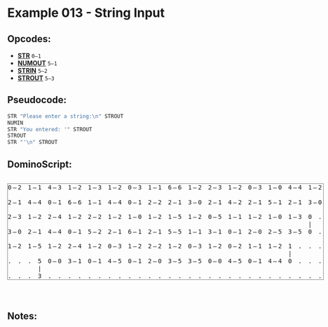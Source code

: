 Example 013 - String Input
=======================================
 
## Opcodes:
- [**STR**](../readme.md#str) `0—1`
- [**NUMOUT**](../readme.md#numout) `5—1`
- [**STRIN**](../readme.md#strin) `5—2`
- [**STROUT**](../readme.md#strout) `5—3`

## Pseudocode:
```js
STR "Please enter a string:\n" STROUT
NUMIN
STR "You entered: '" STROUT
STROUT
STR "'\n" STROUT
```

## DominoScript:

<pre class="ds">
0—2 1—1 4—3 1—2 1—3 1—2 0—3 1—1 6—6 1—2 2—3 1—2 0—3 1—0 4—4 1—2
                                                               
2—1 4—4 0—1 6—6 1—1 4—4 0—1 2—2 2—1 3—0 2—1 4—2 2—1 5—1 2—1 3—0
                                                               
2—3 1—2 2—4 1—2 2—2 1—2 1—0 1—2 1—5 1—2 0—5 1—1 1—2 1—0 1—3 0 .
                                                            |  
3—0 2—1 4—4 0—1 5—2 2—1 6—1 2—1 5—5 1—1 3—1 0—1 2—0 2—5 3—5 0 .
                                                               
1—2 1—5 1—2 2—4 1—2 0—3 1—2 2—2 1—2 0—3 1—2 0—2 1—1 1—2 1 . . .
                                                        |      
. . . 5 0—0 3—1 0—1 4—5 0—1 2—0 3—5 3—5 0—0 4—5 0—1 4—4 0 . . .
      |                                                        
. . . 3 . . . . . . . . . . . . . . . . . . . . . . . . . . . .
</pre>

## Notes:

<style>
  .ds {position: relative;line-height: 1.2;letter-spacing: 3px;border: 1px solid gray;margin-bottom: 2.5rem;display: inline-block;}
</style>
